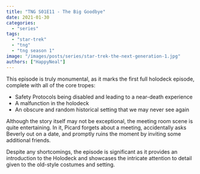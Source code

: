 ```yaml
---
title: "TNG S01E11 - The Big Goodbye"
date: 2021-01-30
categories:
  - "series"
tags:
  - "star-trek"
  - "tng"
  - "tng season 1"
image: "/images/posts/series/star-trek-the-next-generation-1.jpg"
authors: ["HappyNeal"]
---
```


This episode is truly monumental, as it marks the first full holodeck episode, complete with all of the core tropes:

* Safety Protocols being disabled and leading to a near-death experience
* A malfunction in the holodeck
* An obscure and random historical setting that we may never see again

Although the story itself may not be exceptional, the meeting room scene is quite entertaining. In it, Picard forgets about a meeting, accidentally asks Beverly out on a date, and promptly ruins the moment by inviting some additional friends.

Despite any shortcomings, the episode is significant as it provides an introduction to the Holodeck and showcases the intricate attention to detail given to the old-style costumes and setting.
